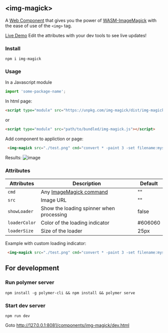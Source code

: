 ## &lt;img-magick&gt;

A [Web Component](https://www.webcomponents.org/) that gives you the power of [WASM-ImageMagick](https://github.com/KnicKnic/WASM-ImageMagick) with the ease of use of the ```<img>``` tag.

[Live Demo](https://f0urfingeredfish.github.io/img-magick/) Edit the attributes with your dev tools to see live updates!


### Install
```
npm i img-magick
```

### Usage
In a Javascript module
```js
import 'some-package-name';
```

In html page:
```html
<script type="module" src="https://unpkg.com/img-magick/dist/img-magick.umd.js"></script>
```
or
```html
<script type="module" src="path/to/bundled/img-magick.js"></script>
```

Add component to appliction or page:
```html
 <img-magick src="./test.png" cmd="convert * -paint 3 -set filename:mysize %t"></img-magick>
```
Results:
![image](https://user-images.githubusercontent.com/399068/73820158-5853f400-47ae-11ea-980e-62a94b30c801.png)

### Attributes

|Attributes|Description|Default|
|---|---|---|
|`cmd`|Any [ImageMagick command](https://imagemagick.org/script/convert.php)| "" |
|`src`|Image URL| "" |
|`showLoader`|Show the loading spinner when processing| false |
|`loaderColor`|Color of the loading indicator| #606060 |
|`loaderSize`|Size of the loader| 25px |

Example with custom loading indicator:
```html
 <img-magick src="./test.png" cmd="convert * -paint 3 -set filename:mysize %t" showLoader loaderSize="100px" loaderColor="red"></img-magick>
```

## For development

### Run polymer server
```
npm install -g polymer-cli && npm install && polymer serve
```
### Start dev server
```
npm run dev
```
Goto http://127.0.0.1:8081/components/img-magick/dev.html

